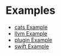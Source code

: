 # Examples

- [cats Example](cats)
- [llvm Example](llvm-projects)
- [plugin Example](plugins)
- [swift Example](swift-projects)

